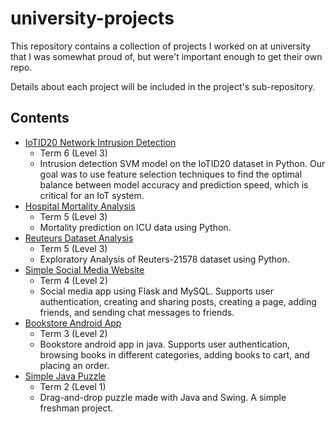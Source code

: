 # university-projects
This repository contains a collection of projects I worked on at university that I was
somewhat proud of, but were't important enough to get their own repo. 

Details about each project will be included in the project's sub-repository.

## Contents
- [IoTID20 Network Intrusion Detection](/IoTID20%20Network%20Intrusion%20Detection/)
    - Term 6 (Level 3) 
    - Intrusion detection SVM model on the IoTID20 dataset in Python. Our goal was to use feature selection techniques to find the optimal balance between model accuracy and prediction speed, which is critical for an IoT system.
- [Hospital Mortality Analysis](Hospital%20Mortality%20Analysis/)
    - Term 5 (Level 3) 
    - Mortality prediction on ICU data using Python.
- [Reuteurs Dataset Analysis](/Reuteurs%20Dataset%20Analysis/)
    - Term 5 (Level 3) 
    - Exploratory Analysis of Reuters-21578 dataset using Python.
- [Simple Social Media Website](/Simple%20Social%20Media%20Website/)
    - Term 4 (Level 2)
    - Social media app using Flask and MySQL. Supports user authentication, creating and sharing posts, creating a page, adding friends, and sending chat messages to friends.
- [Bookstore Android App](/Bookstore%20Android%20App/)
    - Term 3 (Level 2)
    - Bookstore android app in java. Supports user authentication, browsing books in different categories, adding books to cart, and placing an order.
- [Simple Java Puzzle](/Simple%20Java%20Puzzle/)
    - Term 2 (Level 1)
    - Drag-and-drop puzzle made with Java and Swing. A simple freshman project.


<!-- 
## Navigation
- ### Level 1 [2021/2022]
    - #### [Term 2 (Feb 2022 - Jun 2022)](/Term%202/)
        - [Programming II](/Term%202/Programming%20II/)
- ### Level 2 [2022/2023]
    - #### [Term 3 (Oct 2022 - Jan 2023)](/Term%203/)
        - [Mobile Programming](/Term%203/Mobile%20Programming/)
    - #### [Term 4 (Feb 2023 - Jun 2023)](/Term%204/)
        - [Introduction to Databases](/Term%204/Introduction%20to%20Databases/)   
    - #### [Summer (Jul 2023 - Sep 2023)](/Summer%20Level%202/)
        - [Simulations](/Summer%20Level%202/Simulations/)
    - #### [Term 5 (Oct 2023 - Jan 2024)](/Term%205)
        - [Data Science Tools and Software](Term%205/Data%20Science%20Tools%20and%20Software/)
        - [Operating Systems](Term%205/Operating%20Systems/) -->



